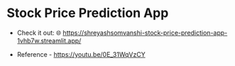 # Stock Price Prediction App 

- Check it out:
:globe_with_meridians: https://shreyashsomvanshi-stock-price-prediction-app-1vhb7w.streamlit.app/

- Reference - https://youtu.be/0E_31WqVzCY
